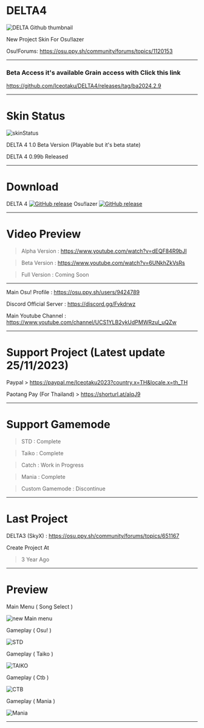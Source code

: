 # DELTA4
![DELTA Github thumbnail](https://github.com/Iceotaku/DELTA4/assets/68460824/dc080f23-f61d-424e-bb71-95f38692e436)

New Project Skin For Osu!lazer

Osu!Forums: https://osu.ppy.sh/community/forums/topics/1120153

-----------------------------------------------------------------------------------------------------------------

### Beta Access it's available Grain access with Click this link 
https://github.com/Iceotaku/DELTA4/releases/tag/ba2024.2.9

-----------------------------------------------------------------------------------------------------------------

# Skin Status
![skinStatus](https://github.com/Iceotaku/DELTA4/assets/68460824/c3c07a49-7357-4c96-81c5-0e713f82b3f3)

DELTA 4 1.0 Beta Version (Playable but it's beta state)

DELTA 4 0.99b Released 

-----------------------------------------------------------------------------------------------------------------
# Download

DELTA 4 [![GitHub release](https://img.shields.io/github/release/Iceotaku/DELTA4)](https://github.com/Iceotaku/DELTA4/releases/latest) 
Osu!lazer [![GitHub release](https://img.shields.io/github/release/ppy/osu.svg)](https://github.com/ppy/osu/releases/latest)

-----------------------------------------------------------------------------------------------------------------

# Video Preview
> Alpha Version : https://www.youtube.com/watch?v=dEQF84R9bJI

> Beta Version : https://www.youtube.com/watch?v=6UNkhZkVsRs

> Full Version : Coming Soon

-----------------------------------------------------------------------------------------------------------------

Main Osu! Profile : https://osu.ppy.sh/users/9424789

Discord Official Server : https://discord.gg/Fvkdrwz

Main Youtube Channel : https://www.youtube.com/channel/UCS1YLB2ykUdPMWRzul_uQZw

-----------------------------------------------------------------------------------------------------------------

# Support Project (Latest update 25/11/2023)

Paypal > https://paypal.me/Iceotaku2023?country.x=TH&locale.x=th_TH

Paotang Pay (For Thailand) > https://shorturl.at/alqJ9

-----------------------------------------------------------------------------------------------------------------

# Support Gamemode

> STD : Complete

> Taiko : Complete

> Catch : Work in Progress

> Mania : Complete

> Custom Gamemode : Discontinue 

-----------------------------------------------------------------------------------------------------------------
# Last Project

DELTA3 (SkyX) : https://osu.ppy.sh/community/forums/topics/651167

Create Project At
> 3 Year Ago

-----------------------------------------------------------------------------------------------------------------

# Preview

Main Menu ( Song Select )

![new Main menu](https://github.com/Iceotaku/DELTA4/assets/68460824/b2b026bd-f807-4e6d-a212-dc71993304da)

Gameplay ( Osu! )

![STD](https://github.com/Iceotaku/DELTA4/assets/68460824/06f1765f-1eed-4bcd-9a74-72caba2e8c3b)

Gameplay ( Taiko )

![TAIKO](https://github.com/Iceotaku/DELTA4/assets/68460824/73c5d4ee-de79-4e4e-9de6-0824b0d3650d)

Gameplay ( Ctb )

![CTB](https://github.com/Iceotaku/DELTA4/assets/68460824/58902a3e-2ce2-4fc2-93e2-af45d6976f57)

Gameplay ( Mania )

![Mania](https://github.com/Iceotaku/DELTA4/assets/68460824/de77ac80-97ea-4120-a726-6c889e91adfa)

-----------------------------------------------------------------------------------------------------------------
